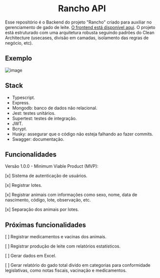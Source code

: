 <h1 align="center">Rancho API</h1>

Esse repositório é o Backend do projeto "Rancho" criado para auxiliar no gerenciamento de gado de leite. [O frontend está disponível aqui](https://github.com/gustavohernandes11/rancho-web). O projeto está estruturado com uma arquitetura robusta seguindo padrões do Clean Architecture (usecases, divisão em camadas, isolamento das regras de negócio, etc).

## Exemplo

![image](https://github.com/gustavohernandes11/rancho-api/assets/66632840/d8f8cd46-5375-4a79-a977-b5a993c2f45f)


## Stack

-   Typescript.
-   Express.
-   Mongodb: banco de dados não relacional.
-   Jest: testes unitários.
-   Supertest: testes de integração.
-   JWT.
-   Bcrypt.
-   Husky: assegurar que o código não esteja falhando ao fazer commits.
-   Swagger: documentação.

## Funcionalidades

Versão 1.0.0 - Minimum Viable Product (MVP):

[x] Sistema de autenticação de usuários.

[x] Registrar lotes.

[x] Registrar animais com informações como sexo, nome, data de nascimento, código, lote, observação, etc.

[x] Separação dos animais por lotes.

## Próximas funcionalidades

[ ] Registrar medicamentos e vacinas dos animais.

[ ] Registrar produção de leite com relatórios estatísticos.

[ ] Gerar dados em Excel.

[ ] Gerar relatório do gado total divido em categorias para conformidade legislativas, como notas fiscais, vacinação e medicamentos.
